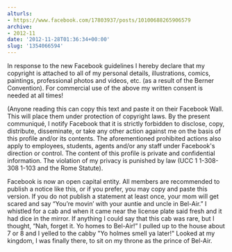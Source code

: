 ```yaml
---
alturls:
- https://www.facebook.com/17803937/posts/10100688265906579
archive:
- 2012-11
date: '2012-11-28T01:36:34+00:00'
slug: '1354066594'
---
```


In response to the new Facebook guidelines I hereby declare that my copyright is attached to all of my personal details, illustrations, comics, paintings, professional photos and videos, etc. (as a result of the Berner Convention). For commercial use of the above my written consent is needed at all times!

(Anyone reading this can copy this text and paste it on their Facebook Wall. This will place them under protection of copyright laws. By the present communiqué, I notify Facebook that it is strictly forbidden to disclose, copy, distribute, disseminate, or take any other action against me on the basis of this profile and/or its contents. The aforementioned prohibited actions also apply to employees, students, agents and/or any staff under Facebook's direction or control. The content of this profile is private and confidential information. The violation of my privacy is punished by law (UCC 1 1-308-308 1-103 and the Rome Statute).

Facebook is now an open capital entity. All members are recommended to publish a notice like this, or if you prefer, you may copy and paste this version. If you do not publish a statement at least once, your mom will get scared and say “You’re movin’ with your auntie and uncle in Bel-Air.” I whistled for a cab and when it came near the license plate said fresh and it had dice in the mirror. If anything I could say that this cab was rare, but I thought, “Nah, forget it. Yo homes to Bel-Air!” I pulled up to the house about 7 or 8 and I yelled to the cabby "Yo holmes smell ya later!" Looked at my kingdom, I was finally there, to sit on my throne as the prince of Bel-Air.

